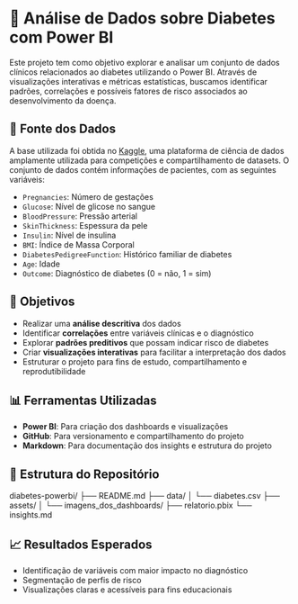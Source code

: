 # 🧪 Análise de Dados sobre Diabetes com Power BI

Este projeto tem como objetivo explorar e analisar um conjunto de dados clínicos relacionados ao diabetes utilizando o Power BI. Através de visualizações interativas e métricas estatísticas, buscamos identificar padrões, correlações e possíveis fatores de risco associados ao desenvolvimento da doença.

## 📂 Fonte dos Dados

A base utilizada foi obtida no [Kaggle](https://www.kaggle.com/datasets/akshaydattatraykhare/diabetes-dataset?resource=download), uma plataforma de ciência de dados amplamente utilizada para competições e compartilhamento de datasets. O conjunto de dados contém informações de pacientes, com as seguintes variáveis:

- `Pregnancies`: Número de gestações  
- `Glucose`: Nível de glicose no sangue  
- `BloodPressure`: Pressão arterial  
- `SkinThickness`: Espessura da pele  
- `Insulin`: Nível de insulina  
- `BMI`: Índice de Massa Corporal  
- `DiabetesPedigreeFunction`: Histórico familiar de diabetes  
- `Age`: Idade  
- `Outcome`: Diagnóstico de diabetes (0 = não, 1 = sim)

## 🎯 Objetivos

- Realizar uma **análise descritiva** dos dados  
- Identificar **correlações** entre variáveis clínicas e o diagnóstico  
- Explorar **padrões preditivos** que possam indicar risco de diabetes  
- Criar **visualizações interativas** para facilitar a interpretação dos dados  
- Estruturar o projeto para fins de estudo, compartilhamento e reprodutibilidade

## 📊 Ferramentas Utilizadas

- **Power BI**: Para criação dos dashboards e visualizações  
- **GitHub**: Para versionamento e compartilhamento do projeto  
- **Markdown**: Para documentação dos insights e estrutura do projeto

## 📌 Estrutura do Repositório

diabetes-powerbi/ 
├── README.md 
├── data/ │
└── diabetes.csv 
├── assets/ 
│ └── imagens_dos_dashboards/ 
├── relatorio.pbix 
  └── insights.md

## 📈 Resultados Esperados

- Identificação de variáveis com maior impacto no diagnóstico  
- Segmentação de perfis de risco  
- Visualizações claras e acessíveis para fins educacionais
